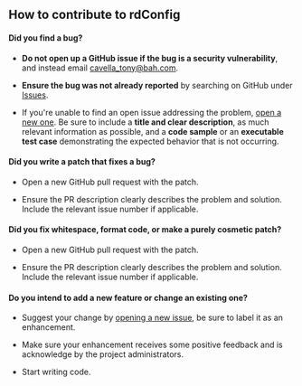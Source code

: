 ## How to contribute to rdConfig

#### **Did you find a bug?**

* **Do not open up a GitHub issue if the bug is a security vulnerability**, and instead email [cavella_tony@bah.com](mailto:cavella_tony@bah.com).

* **Ensure the bug was not already reported** by searching on GitHub under [Issues](https://github.com/revokehq/rdconfig/issues).

* If you're unable to find an open issue addressing the problem, [open a new one](https://github.com/revokehq/rdconfig/issues/new). Be sure to include a **title and clear description**, as much relevant information as possible, and a **code sample** or an **executable test case** demonstrating the expected behavior that is not occurring.

#### **Did you write a patch that fixes a bug?**

* Open a new GitHub pull request with the patch.

* Ensure the PR description clearly describes the problem and solution. Include the relevant issue number if applicable.

#### **Did you fix whitespace, format code, or make a purely cosmetic patch?**

* Open a new GitHub pull request with the patch.

* Ensure the PR description clearly describes the problem and solution. Include the relevant issue number if applicable.

#### **Do you intend to add a new feature or change an existing one?**

* Suggest your change by [opening a new issue](https://github.com/revokehq/rdconfig/issues/new), be sure to label it as an enhancement.

* Make sure your enhancement receives some positive feedback and is acknowledge by the project administrators.

* Start writing code.

